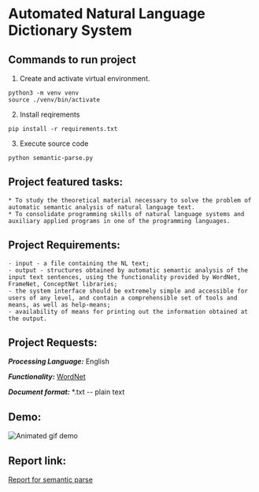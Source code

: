 # Automated Natural Language Dictionary System

## Commands to run project

1. Create and activate virtual environment.

```terminal
python3 -m venv venv
source ./venv/bin/activate
```

2. Install reqirements

```terminal
pip install -r requirements.txt
```

3. Execute source code

```terminal
python semantic-parse.py
```

## Project featured tasks:

    * To study the theoretical material necessary to solve the problem of automatic semantic analysis of natural language text.
    * To consolidate programming skills of natural language systems and auxiliary applied programs in one of the programming languages.

## Project Requirements:

    - input - a file containing the NL text;
    - output - structures obtained by automatic semantic analysis of the input text sentences, using the functionality provided by WordNet, FrameNet, ConceptNet libraries;
    - the system interface should be extremely simple and accessible for users of any level, and contain a comprehensible set of tools and means, as well as help-means;
    - availability of means for printing out the information obtained at the output.

## Project Requests:

_**Processing Language:**_
 English

_**Functionality:**_
 [WordNet](https://wordnet.princeton.edu/)

_**Document format:**_
 *.txt -- plain text

## Demo:
![Animated gif demo](../demo/semantic-parse.gif)

## Report link:

[Report for semantic parse](https://docs.google.com/document/d/14rz9vU9b_FuH-jVBTyIYfc3EThjf3Mz37YLfoOO1oAo/edit?usp=sharing)
